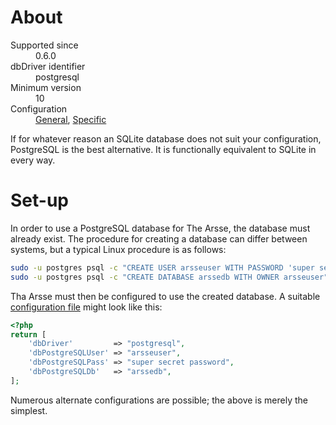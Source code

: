# About

<dl>
    <dt>Supported since</dt>
        <dd>0.6.0</dd>
    <dt>dbDriver identifier</dt>
        <dd>postgresql</dd>
    <dt>Minimum version</dt>
        <dd>10</dd>
    <dt>Configuration</dt>
        <dd><a href="../Configuration.html#page_Database-settings">General</a>, <a href="../Configuration.html#page_Database-settings-specific-to-PostgreSQL">Specific</a></dd>
</dl>

If for whatever reason an SQLite database does not suit your configuration, PostgreSQL is the best alternative. It is functionally equivalent to SQLite in every way.

# Set-up

In order to use a PostgreSQL database for The Arsse, the database must already exist. The procedure for creating a database can differ between systems, but a typical Linux procedure is as follows:

```sh
sudo -u postgres psql -c "CREATE USER arsseuser WITH PASSWORD 'super secret password'"
sudo -u postgres psql -c "CREATE DATABASE arssedb WITH OWNER arsseuser"
```

Tha Arsse must then be configured to use the created database. A suitable [configuration file](/en/Getting_Started/Configuration) might look like this:

```php
<?php
return [
    'dbDriver'         => "postgresql",
    'dbPostgreSQLUser' => "arsseuser",
    'dbPostgreSQLPass' => "super secret password",
    'dbPostgreSQLDb'   => "arssedb",
];
```

Numerous alternate configurations are possible; the above is merely the simplest.
